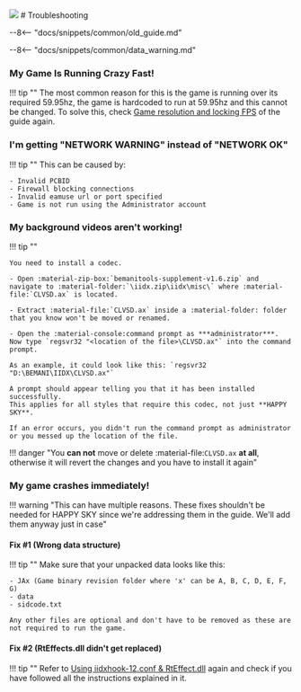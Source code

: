 <img class="header-logo" src="/img/konami/iidx/12_happysky/logo.webp">
# Troubleshooting

--8<-- "docs/snippets/common/old_guide.md"

--8<-- "docs/snippets/common/data_warning.md"

### My Game Is Running Crazy Fast!

!!! tip ""
    The most common reason for this is the game is running over its required 59.95hz, the game is hardcoded to run at 59.95hz and this cannot be changed. To solve this, check [Game resolution and locking FPS](setup.md#game-resolution-and-locking-fps) of the guide again.

### I'm getting "NETWORK WARNING" instead of "NETWORK OK"

!!! tip ""
    This can be caused by:

    - Invalid PCBID
    - Firewall blocking connections
    - Invalid eamuse url or port specified
    - Game is not run using the Administrator account 

### My background videos aren't working!

!!! tip ""

    You need to install a codec.
    
    - Open :material-zip-box:`bemanitools-supplement-v1.6.zip` and navigate to :material-folder:`\iidx.zip\iidx\misc\` where :material-file:`CLVSD.ax` is located.

    - Extract :material-file:`CLVSD.ax` inside a :material-folder: folder that you know won't be moved or renamed.

    - Open the :material-console:command prompt as ***administrator***. Now type `regsvr32 "<location of the file>\CLVSD.ax"` into the command prompt.

    As an example, it could look like this: `regsvr32 "D:\BEMANI\IIDX\CLVSD.ax"`

    A prompt should appear telling you that it has been installed successfully.
    This applies for all styles that require this codec, not just **HAPPY SKY**.

    If an error occurs, you didn't run the command prompt as administrator or you messed up the location of the file.

!!! danger "You **can not** move or delete :material-file:`CLVSD.ax` **at all**, otherwise it will revert the changes and you have to install it again"

### My game crashes immediately!

!!! warning "This can have multiple reasons. These fixes shouldn't be needed for HAPPY SKY since we're addressing them in the guide. We'll add them anyway just in case"

#### Fix #1 (Wrong data structure)

!!! tip ""
    Make sure that your unpacked data looks like this:

    - JAx (Game binary revision folder where 'x' can be A, B, C, D, E, F, G)
    - data
    - sidcode.txt
    
    Any other files are optional and don't have to be removed as these are not required to run the game.

#### Fix #2 (RtEffects.dll didn't get replaced)

!!! tip ""
    Refer to [Using iidxhook-12.conf & RtEffect.dll](setup.md#using-iidxhook-12conf-rteffectdll) again and check if you have followed all the instructions explained in it.